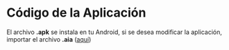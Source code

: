 # Código de la Aplicación

El archivo **.apk** se instala en tu Android, si se desea modificar la aplicación, importar el archivo **.aia** ([aquí](http://ai2.appinventor.mit.edu))
